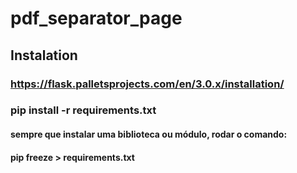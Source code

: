 # pdf_separator_page

## Instalation

### https://flask.palletsprojects.com/en/3.0.x/installation/


### pip install -r requirements.txt

#### sempre que instalar uma biblioteca ou módulo, rodar o comando:  
#### pip freeze > requirements.txt
